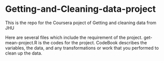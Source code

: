 # Getting-and-Cleaning-data-project
This is the repo for the Coursera poject of Getting and cleaning data from JHU

Here are several files which include the requirement of the project.
get-mean-project.R is the codes for the project.
CodeBook describes the variables, the data, and any transformations or work that you performed to clean up the data.
